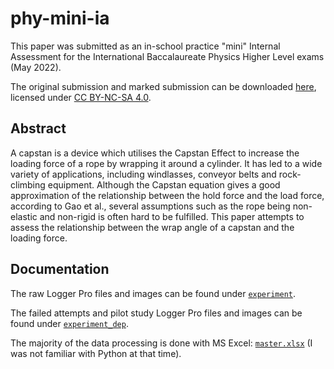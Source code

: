 # phy-mini-ia

This paper was submitted as an in-school practice "mini" Internal Assessment for the International Baccalaureate Physics Higher Level exams (May 2022).

The original submission and marked submission can be downloaded [here](https://cathaypacific8747.github.io/papers/6), licensed under [CC BY-NC-SA 4.0](https://creativecommons.org/licenses/by-nc-sa/4.0/).

## Abstract

A capstan is a device which utilises the Capstan Effect to increase the loading force of a rope by wrapping it around a cylinder. It has led to a wide variety of applications, including windlasses, conveyor belts and rock-climbing equipment. Although the Capstan equation gives a good approximation of the relationship between the hold force and the load force, according to Gao et al., several assumptions such as the rope being non-elastic and non-rigid is often hard to be fulfilled. This paper attempts to assess the relationship between the wrap angle of a capstan and the loading force.

## Documentation

The raw Logger Pro files and images can be found under [`experiment`](experiment/data/).

The failed attempts and pilot study Logger Pro files and images can be found under [`experiment_dep`](experiment_dep/).

The majority of the data processing is done with MS Excel: [`master.xlsx`](master.xlsx) (I was not familiar with Python at that time).